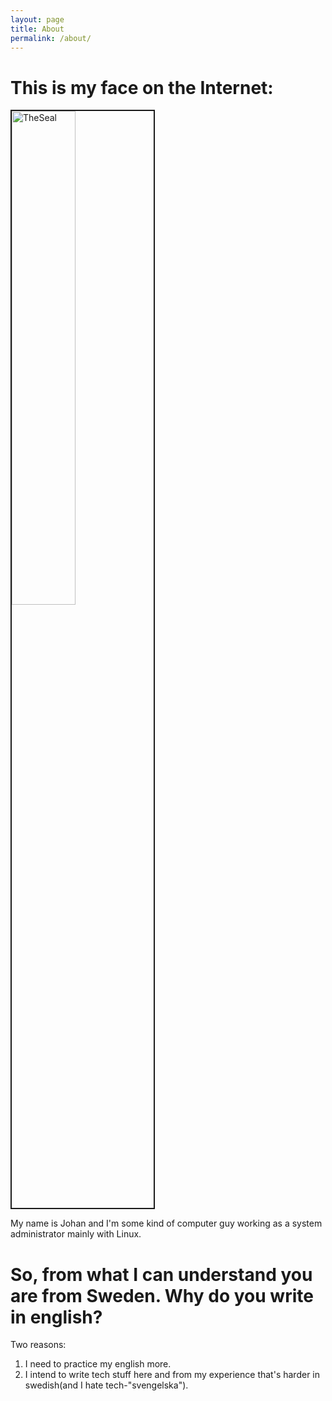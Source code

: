 ```yaml
---
layout: page
title: About
permalink: /about/
---
```


# This is my face on the Internet: #

<img src="https://www.gravatar.com/avatar/ff965a9256c7a3eb685d0678eb790ffc?s=500" alt="TheSeal" border="2" width="45%" height="45%">

My name is Johan and I'm some kind of computer guy working as a system administrator mainly with Linux.

# So, from what I can understand you are from Sweden. Why do you write in english?
Two reasons:

1. I need to practice my english more.
2. I intend to write tech stuff here and from my experience that's harder in swedish(and I hate tech-"svengelska").
